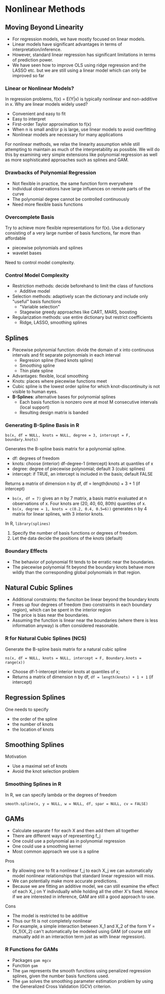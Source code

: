 # Nonlinear Methods

## Moving Beyond Linearity
- For regression models, we have mostly focused on linear models. 
- Linear models have significant advantages in terms of interpretation/inference.
- However, standard linear regression has significant limitations in terms of prediction power. 
- We have seen how to improve OLS using ridge regression and the LASSO etc. but we are still using a linear model which can only be improved so far

### Linear or Nonlinear Models? 

In regression problems, f(x) = E(Y|x) is typically nonlinear and non-additive in x. Why are linear models widely used? 
- Convenient and easy to fit
- Easy to interpret
- First-order Taylor approximation to f(x)
- When n is small and/or p is large, use linear models to avoid overfitting
- Nonlinear models are necessary for many applications

For nonlinear methods, we relax the linearity assumption while still attempting to maintain as much of the interpretability as possible. We will do this by examining very simple extensions like polynomial regression as well as more sophisticated approaches such as splines and GAM. 

### Drawbacks of Polynomial Regression

- Not flexible in practice, the same function form everywhere
- Individual observations have large influences on remote parts of the curve
- The polynomial degree cannot be controlled continuously
- Need more flexible basis functions

### Overcomplete Basis

Try to achieve more flexible representations for f(x). Use a dictionary consisting of a very large number of basis functions, far more than affordable 

- piecewise polynomials and splines
- wavelet bases

Need to control model complexity.

### Control Model Complexity
- Restriction methods: decide beforehand to limit the class of functions
  - Additive model
- Selection methods: adaptively scan the dictionary and include only "useful" basis functions
  - "Variable selection"
  - Stagewise greedy approaches like CART, MARS, boosting
- Regularization methods: use entire dictionary but restrict coefficients
  - Ridge, LASSO, smoothing splines

## Splines
- Piecewise polynomial function: divide the domain of x into continuous intervals and fit separate polynomials in each interval
  - Regresion spline (fixed knots spline)
  - Smoothing spline
  - Thin plate spline
- Advantages: flexible, local smoothing
- Knots: places where piecewise functions meet
- Cubic spline is the lowest order spline for which knot-discontinuity is not visible to human eyes.
- **B-Splines**: alternative bases for polynomial splines
  - Each basis function is nonzero ovre at most M consecutive intervals (local support)
  - Resulting design matrix is banded

### Generating B-Spline Basis in R

`bs(x, df = NULL, knots = NULL, degree = 3, intercept = F, boundary.knots)`

Generates the B-spline basis matrix for a polynomial spline.
- df: degrees of freedom
- knots: choose (interior) df-degree-1 (intercept) knots at quantiles of x
- degree: degree of piecewise polynomial; default 3 (cubic splines)
- intercept: if TRUE, an intercept is included in the basis; default FALSE

Returns a matrix of dimension n by df, df = length(knots) + 3 + 1 (if intercept)
- `bs(x, df = 7)` gives an n by 7 matrix, a basis matrix evaluated at n observations of x. Four knots are (20, 40, 60, 80th) quantiles of x.
- `bs(x, degree = 1, knots = c(0.2, 0.4, 0.5=6))` generates n by 4 matrix for linear splines, with 3 interior knots. 

In R, `library(splines)` 
1. Specify the number of basis functions or degrees of freedom.
2. Let the data decide the positions of the knots (default)

### Boundary Effects
- The behavior of polynomial fit tends to be erratic near the boundaries.
- The piecewise polynomial fit beyond the boundary knots behave more wildly than the corresponding global polynomials in that region.

## Natural Cubic Splines
- Additional constraints: the funciton be linear beyond the boundary knots
- Frees up four degrees of freedom (two constraints in each boundary region), which can be spent in the interior region
- The price is bias near the boundaries.
- Assuming the function is linear near the boundaries (where there is less information anyway) is often considered reasonable.

### R for Natural Cubic Splines (NCS)

Generate the B-spline basis matrix for a natural cubic spline 

`ns(x, df = NULL, knots = NULL, intercept = F, Boundary.knots = range(x))`

- Choose df-1-intercept interior knots at quantiles of x; 
- Returns a matrix of dimension n by df, `df = length(knots) + 1 + 1` (if intercept)

## Regression Splines

One needs to specify 
- the order of the spline
- the number of knots
- the location of knots

## Smoothing Splines

Motivation
- Use a maximal set of knots
- Avoid the knot selection problem

### Smoothing Splines in R

In R, we can specify lambda or the degrees of freedom 

`smooth.spline(x, y = NULL, w = NULL, df, spar = NULL, cv = FALSE)`

## GAMs

- Calculate separate f for each X and then add them all together
- There are different ways of representing f_j
- One could use a polynomial as in polynomial regression
- One could use a smoothing kernel
- Most common approach we use is a spline

Pros
- By allowing one to fit a nonlinear f_j to each X_j we can automatically model nonlinear relationships that standard linear regression will miss. 
- We can potentially make more accurate predictions.
- Because we are fitting an additive model, we can still examine the effect of each X_j on Y individually while holding all the other X's fixed. Hence if we are interested in inference, GAM are still a good approach to use. 

Cons
- The model is restricted to be additive
- Thus our fit is not completely nonlinear
- For example, a simple interaction between X_1 and X_2 of the form Y = (X_1)(X_2) can't automatically be modeled using GAM (of course still manually add in an interaction term just as with linear regression).

### R Functions for GAMs

- Packages `gam mgcv`
- Function `gam`
- The `gam` represents the smooth functions using penalized regression splines, given the number basis functions used.
- The `gam` solves the smoothing parameter estimation problem by using the Generalized Cross Validation (GCV) criterion.
